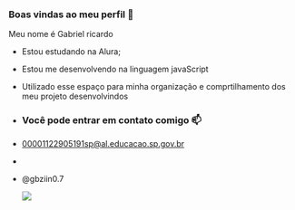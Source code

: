 ### Boas vindas ao meu perfil 💜

Meu nome é Gabriel ricardo

- Estou estudando na Alura;
- Estou me desenvolvendo na linguagem javaScript
- Utilizado esse espaço para minha organização e comprtilhamento dos meu projeto desenvolvindos

- ### Você pode entrar em contato comigo 📫

- 00001122905191sp@al.educacao.sp.gov.br
- 
- @gbziin0.7

  ![](https://media1.tenor.com/m/2ReUQeXk9psAAAAC/naruto.gif)
